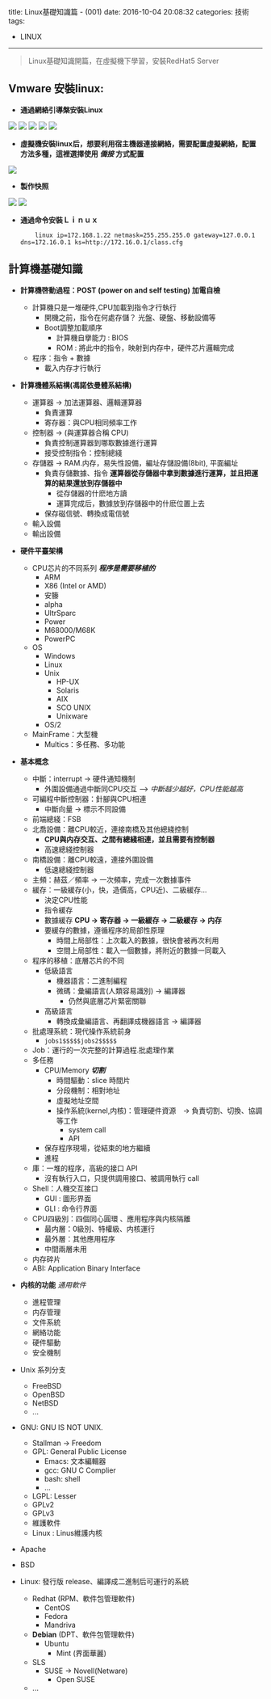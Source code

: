 title: Linux基礎知識篇 - (001)
date: 2016-10-04 20:08:32
categories: 技術
tags:
- LINUX
---
> Linux基礎知識開篇，在虛擬機下學習，安裝RedHat5 Server

<!--more-->

## Vmware 安裝linux:

- **通過網絡引導槃安裝Linux**
<img src="/images/Linux/201610042006-virtualNetworkEditor.png"  />
<img src="/images/Linux/201610042006-virtualNetworkEditor.png"  />
<img src="/images/Linux/201610042006-virtualNetworkEditor.png"  />
<img src="/images/Linux/201610042006-virtualNetworkEditor.png"  />
<img src="/images/Linux/201610042006-virtualNetworkEditor.png"  />

- **虛擬機安裝linux后，想要利用宿主機器連接網絡，需要配置虛擬網絡，配置方法多種，這裡選擇使用 _僑接_ 方式配置**
<img src="/images/Linux/201610042006-virtualNetworkEditor.png"  />

- **製作快照**
<img src="/images/Linux/201610042006-virtualNetworkEditor.png"  />
<img src="/images/Linux/201610042006-virtualNetworkEditor.png"  />

- **通過命令安裝Ｌｉｎｕｘ**

	```
		linux ip=172.168.1.22 netmask=255.255.255.0 gateway=127.0.0.1 dns=172.16.0.1 ks=http://172.16.0.1/class.cfg
	```

## 計算機基礎知識

- **計算機啓動過程：POST (power on and self testing) 加電自檢**
	- 計算機只是一堆硬件,CPU加載到指令才行執行
		- 開機之前，指令在何處存儲？ 光盤、硬盤、移動設備等
		- Boot調整加載順序 
			- 計算機自擧能力 : BIOS
			- ROM : 將此中的指令，映射到内存中，硬件芯片邏輯完成
	- 程序：指令 + 數據 
		- 載入内存才行執行
	
- **計算機體系結構(馮諾依曼體系結構)**
	- 運算器 -> 加法運算器、邏輯運算器
		- 負責運算
		- 寄存器：與CPU相同頻率工作
	- 控制器 -> (與運算器合稱 CPU)
		- 負責控制運算器到哪取數據進行運算
		- 接受控制指令：控制總綫
	- 存儲器 -> RAM.内存，易失性設備，編址存儲設備(8bit), 平面編址
		- 負責存儲數據、指令
		**運算器從存儲器中拿到數據進行運算，並且把運算的結果還放到存儲器中**
			- 從存儲器的什麽地方讀
			- 運算完成后，數據放到存儲器中的什麽位置上去
		- 保存磁信號、轉換成電信號
	- 輸入設備 
	- 輸出設備 
	
- **硬件平臺架構**
	- CPU芯片的不同系列 _**程序是需要移植的**_
		- ARM
		- X86 (Intel or AMD)
		- 安籐
		- alpha
		- UltrSparc
		- Power
		- M68000/M68K
		- PowerPC
	- OS
		- Windows
		- Linux
		- Unix
			- HP-UX
			- Solaris
			- AIX
			- SCO UNIX
			- Unixware
		- OS/2
	- MainFrame：大型機
		- Multics：多任務、多功能

- **基本概念**
	- 中斷：interrupt -> 硬件通知機制
		- 外圍設備通過中斷同CPU交互 --> _中斷越少越好，CPU性能越高_
	- 可編程中斷控制器：針腳與CPU相連
		- 中斷向量 -> 標示不同設備
	- 前端總綫：FSB
	- 北喬設備：離CPU較近，連接南橋及其他總綫控制
		- **CPU與内存交互、之間有總綫相連，並且需要有控制器**
		- 高速總綫控制器
	- 南橋設備：離CPU較遠，連接外圍設備
		- 低速總綫控制器
	- 主頻：赫茲／頻率 -> 一次頻率，完成一次數據事件
	- 緩存：一級緩存(小，快，造價高，CPU近)、二級緩存...
		- 決定CPU性能
		- 指令緩存
		- 數據緩存
	**CPU -> 寄存器 -> 一級緩存 -> 二級緩存 -> 内存**
		- 要緩存的數據，遵循程序的局部性原理
			- 時間上局部性：上次載入的數據，很快會被再次利用
			- 空間上局部性：載入一個數據，將附近的數據一同載入
	- 程序的移植：底層芯片的不同
		- 低級語言
			- 機器語言：二進制編程
			- 微碼：彙編語言(人類容易識別) -> 編譯器
				- 仍然與底層芯片緊密關聯
		- 高級語言
			- 轉換成彙編語言、再翻譯成機器語言 -> 編譯器
	- 批處理系統：現代操作系統前身
		- `jobs1$$$$$jobs2$$$$$`
	- Job：運行的一次完整的計算過程.批處理作業
	- 多任務
		- CPU/Memory _**切割**_
			- 時間驅動：slice 時間片
			- 分段機制：相對地址
			- 虛擬地址空間
			- 操作系統(kernel,内核)：管理硬件資源　-> 負責切割、切換、協調等工作
				- system call
				- API
		- 保存程序現場，從結束的地方繼續
		- 進程
	- 庫：一堆的程序，高級的接口 API
		- 沒有執行入口，只提供調用接口、被調用執行 call
	- Shell：人機交互接口
		- GUI : 圖形界面
		- GLI : 命令行界面
	- CPU四級別：四個同心圓環 、應用程序與内核隔離
		- 最内層：0級別、特權級、内核運行
		- 最外層：其他應用程序
		- 中間兩層未用
	- 内存碎片
	- ABI: Application Binary Interface

- **内核的功能** _通用軟件_ 
	- 進程管理
	- 内存管理
	- 文件系統
	- 網絡功能
	- 硬件驅動
	- 安全機制
	
- Unix 系列分支
	- FreeBSD
	- OpenBSD
	- NetBSD
	- ...

- GNU: GNU IS NOT UNIX.
	- Stallman -> Freedom
	- GPL: General Public License
		- Emacs: 文本編輯器
		- gcc: GNU C Complier
		- bash: shell
		- ...
	- LGPL: Lesser
	- GPLv2
	- GPLv3
	- 維護軟件
	- Linux : Linus維護内核
	
- Apache
- BSD

- Linux: 發行版 release、編譯成二進制后可運行的系統
	- Redhat (RPM、軟件包管理軟件)
		- CentOS
		- Fedora
		- Mandriva
	- **Debian** (DPT、軟件包管理軟件)
		- Ubuntu
			- Mint (界面華麗)
	- SLS
		- SUSE -> Novell(Netware)
			- Open SUSE
	- ...




























































